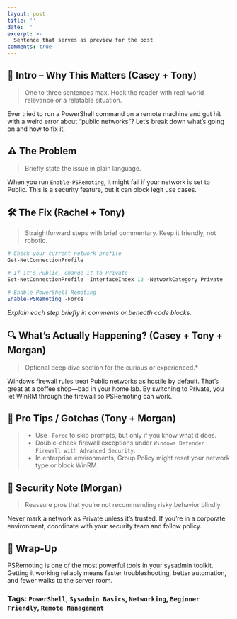 ```yaml
---
layout: post
title: ''
date: ''
excerpt: >-
  Sentence that serves as preview for the post
comments: true
---
```


## 🧠 Intro – Why This Matters (Casey + Tony)

> One to three sentences max. Hook the reader with real-world relevance or a relatable situation.

Ever tried to run a PowerShell command on a remote machine and got hit with a weird error about “public networks”? Let’s break down what’s going on and how to fix it.

## ⚠️ The Problem

> Briefly state the issue in plain language.

When you run `Enable-PSRemoting`, it might fail if your network is set to Public. This is a security feature, but it can block legit use cases.


## 🛠️ The Fix (Rachel + Tony)

> Straightforward steps with brief commentary. Keep it friendly, not robotic.

```powershell
# Check your current network profile
Get-NetConnectionProfile

# If it's Public, change it to Private
Set-NetConnectionProfile -InterfaceIndex 12 -NetworkCategory Private

# Enable PowerShell Remoting
Enable-PSRemoting -Force
```

*Explain each step briefly in comments or beneath code blocks.*

## 🔍 What’s Actually Happening? (Casey + Tony + Morgan)

> Optional deep dive section for the curious or experienced.*

Windows firewall rules treat Public networks as hostile by default. That’s great at a coffee shop—bad in your home lab. By switching to Private, you let WinRM through the firewall so PSRemoting can work.

## 🧰 Pro Tips / Gotchas (Tony + Morgan)

> - Use `-Force` to skip prompts, but only if you know what it does.  
> - Double-check firewall exceptions under `Windows Defender Firewall with Advanced Security`.  
> - In enterprise environments, Group Policy might reset your network type or block WinRM.



## 🔐 Security Note (Morgan)

> Reassure pros that you’re not recommending risky behavior blindly.

 Never mark a network as Private unless it’s trusted. If you’re in a corporate environment, coordinate with your security team and follow policy.



## 🎉 Wrap-Up

 PSRemoting is one of the most powerful tools in your sysadmin toolkit. Getting it working reliably means faster troubleshooting, better automation, and fewer walks to the server room.


### Tags: `PowerShell`, `Sysadmin Basics`, `Networking`, `Beginner Friendly`, `Remote Management`

